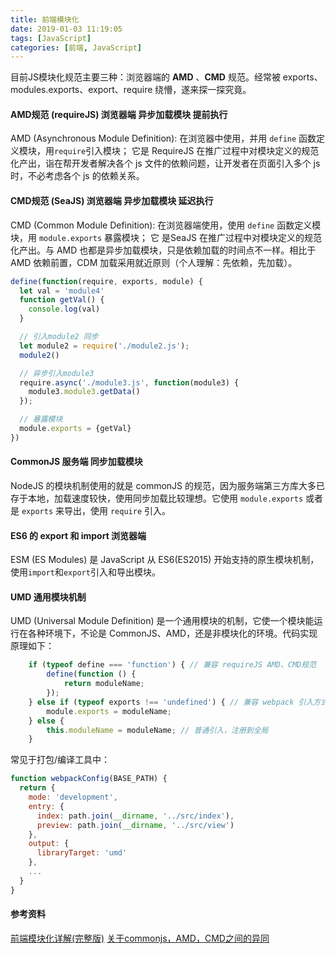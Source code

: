 ```yaml
---
title: 前端模块化
date: 2019-01-03 11:19:05
tags: [JavaScript]
categories: [前端, JavaScript]
---
```

目前JS模块化规范主要三种：浏览器端的 __AMD__ 、__CMD__ 规范。经常被 exports、modules.exports、export、require 绕懵，遂来探一探究竟。

<!-- more -->

#### AMD规范 (requireJS) 浏览器端 异步加载模块 提前执行
AMD (Asynchronous Module Definition): 在浏览器中使用，并用 `define` 函数定义模块，用`require`引入模块；
它是 RequireJS 在推广过程中对模块定义的规范化产出，诣在帮开发者解决各个 js 文件的依赖问题，让开发者在页面引入多个 js 时，不必考虑各个 js 的依赖关系。

#### CMD规范 (SeaJS) 浏览器端 异步加载模块 延迟执行
CMD (Common Module Definition): 在浏览器端使用，使用 `define` 函数定义模块，用 `module.exports` 暴露模块；
它 是SeaJS 在推广过程中对模块定义的规范化产出。与 AMD 也都是异步加载模块，只是依赖加载的时间点不一样。相比于 AMD 依赖前置，CDM 加载采用就近原则（个人理解：先依赖，先加载）。
````javascript
define(function(require, exports, module) {
  let val = 'module4'
  function getVal() {
  	console.log(val)
  }

  // 引入module2 同步
  let module2 = require('./module2.js');
  module2()

  // 异步引入module3
  require.async('./module3.js', function(module3) {
  	module3.module3.getData()
  });

  // 暴露模块
  module.exports = {getVal}
})
````

#### CommonJS 服务端 同步加载模块 
NodeJS 的模块机制使用的就是 commonJS 的规范，因为服务端第三方库大多已存于本地，加载速度较快，使用同步加载比较理想。它使用 `module.exports` 或者是 `exports` 来导出，使用 `require` 引入。

#### ES6 的 export 和 import 浏览器端
ESM (ES Modules) 是 JavaScript 从 ES6(ES2015) 开始支持的原生模块机制，使用`import`和`export`引入和导出模块。

#### UMD 通用模块机制 
UMD (Universal Module Definition) 是一个通用模块的机制，它使一个模块能运行在各种环境下，不论是 CommonJS、AMD，还是非模块化的环境。代码实现原理如下：
````javascript
    if (typeof define === 'function') { // 兼容 requireJS AMD、CMD规范   
        define(function () {
            return moduleName;
        });
    } else if (typeof exports !== 'undefined') { // 兼容 webpack 引入方式(commonJS) 
        module.exports = moduleName; 
    } else {
        this.moduleName = moduleName; // 普通引入，注册到全局
    }
````

常见于打包/编译工具中：
````javascript
function webpackConfig(BASE_PATH) {
  return {
    mode: 'development',
    entry: {
      index: path.join(__dirname, '../src/index'),
      preview: path.join(__dirname, '../src/view')
    },
    output: {
      libraryTarget: 'umd'
    },
    ...
  }
}
````


#### 参考资料
[前端模块化详解(完整版)](https://github.com/ljianshu/Blog/issues/48)
[关于commonjs，AMD，CMD之间的异同](https://www.cnblogs.com/omelette/p/6652472.html)